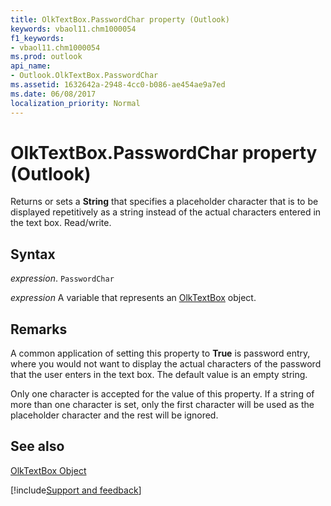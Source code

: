 ```yaml
---
title: OlkTextBox.PasswordChar property (Outlook)
keywords: vbaol11.chm1000054
f1_keywords:
- vbaol11.chm1000054
ms.prod: outlook
api_name:
- Outlook.OlkTextBox.PasswordChar
ms.assetid: 1632642a-2948-4cc0-b086-ae454ae9a7ed
ms.date: 06/08/2017
localization_priority: Normal
---
```



# OlkTextBox.PasswordChar property (Outlook)

Returns or sets a **String** that specifies a placeholder character that is to be displayed repetitively as a string instead of the actual characters entered in the text box. Read/write.


## Syntax

_expression_. `PasswordChar`

_expression_ A variable that represents an [OlkTextBox](Outlook.OlkTextBox.md) object.


## Remarks

A common application of setting this property to  **True** is password entry, where you would not want to display the actual characters of the password that the user enters in the text box. The default value is an empty string.

Only one character is accepted for the value of this property. If a string of more than one character is set, only the first character will be used as the placeholder character and the rest will be ignored.


## See also


[OlkTextBox Object](Outlook.OlkTextBox.md)

[!include[Support and feedback](~/includes/feedback-boilerplate.md)]